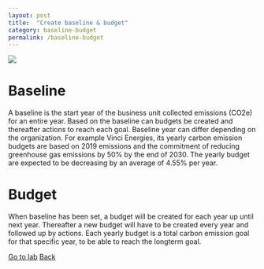 ```yaml
---
layout: post
title:  "Create baseline & budget"
category: baseline-budget
permalink: /baseline-budget
---
```


<img src="assets/images/budget&actions-page.PNG">

# Baseline

A baseline is the start year of the business unit collected emissions (CO2e) for an entire year. Based on the baseline can budgets be created and thereafter actions to reach each goal. Baseline year can 
differ depending on the organization. For example Vinci Energies, its yearly carbon emission budgets are based on 2019 emissions and the commitment of reducing greenhouse gas emissions by 50% by the end of 2030. 
The yearly budget are expected to be decreasing by an average of 4.55% per year.

# Budget

When baseline has been set, a budget will be created for each year up until next year. Thereafter a new budget will have to be created every year and followed up by actions. Each yearly budget is a total carbon 
emission goal for that specific year, to be able to reach the longterm goal.


<a class="offset-4 btn btn-success btn-lg" href="/baseline-budget-lab" role="button">Go to lab</a>
<a class="btn btn-info btn-lg" href="/" role="button">Back</a>